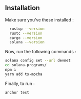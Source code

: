 ## Installation

Make sure you've these installed :

```bash
  rustup --version
  rustc --version
  cargo --version
  solana --version
```

Now, run the following commands :
```bash
solana config set --url devnet
cd solana-programs/
npm i
yarn add ts-mocha
``` 

Finally, to run :
```bash
anchor test